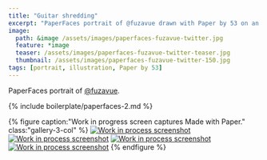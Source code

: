 ```yaml
---
title: "Guitar shredding"
excerpt: "PaperFaces portrait of @fuzavue drawn with Paper by 53 on an iPad."
image: 
  path: &image /assets/images/paperfaces-fuzavue-twitter.jpg 
  feature: *image
  teaser: /assets/images/paperfaces-fuzavue-twitter-teaser.jpg
  thumbnail: /assets/images/paperfaces-fuzavue-twitter-150.jpg
tags: [portrait, illustration, Paper by 53]
---
```


PaperFaces portrait of [@fuzavue](https://twitter.com/fuzavue).

{% include boilerplate/paperfaces-2.md %}

{% figure caption:"Work in progress screen captures Made with Paper." class:"gallery-3-col" %}
[![Work in process screenshot](/assets/images/paperfaces-fuzavue-process-1-600.jpg)](/assets/images/paperfaces-fuzavue-process-1-lg.jpg) [![Work in process screenshot](/assets/images/paperfaces-fuzavue-process-2-600.jpg)](/assets/images/paperfaces-fuzavue-process-2-lg.jpg) [![Work in process screenshot](/assets/images/paperfaces-fuzavue-process-3-600.jpg)](/assets/images/paperfaces-fuzavue-process-3-lg.jpg) [![Work in process screenshot](/assets/images/paperfaces-fuzavue-process-4-600.jpg)](/assets/images/paperfaces-fuzavue-process-4-lg.jpg)
{% endfigure %}
